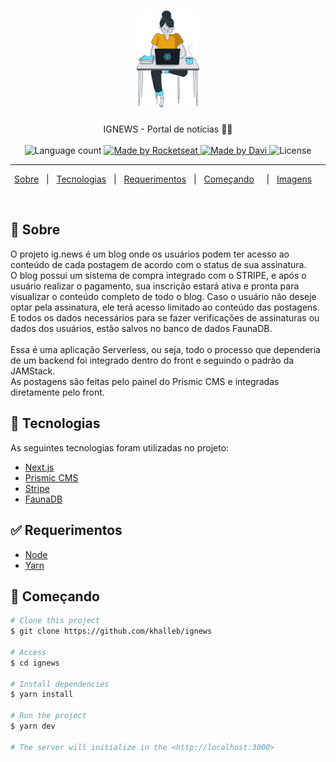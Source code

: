 <h1 align="center">

<img src="https://raw.githubusercontent.com/khalleb/ignews/main/public/images/avatar.svg" alt="rocketshoes" width="100px"/>

</h1>

<p align="center">
  IGNEWS - Portal de notícias 📰🚀
  <br>
  <br>

  <img alt="Language count" src="https://img.shields.io/github/repo-size/khalleb/ignews"/>

  <a href="https://rocketseat.com.br">
    <img alt="Made by Rocketseat" src="https://img.shields.io/badge/made%20by-Rocketseat-%237519C1">
  </a>

  <a href="https://www.linkedin.com/in/khalleb/">
    <img alt="Made by Davi" src="https://img.shields.io/badge/made%20by-khalleb-%237519C1">
  </a>


  <img alt="License" src="https://img.shields.io/github/license/khalleb/ignews">
</p>

---

<p align="center">
  <a href="#dart-sobre">Sobre</a> &#xa0; | &#xa0; 
  <a href="#rocket-tecnologias">Tecnologias</a> &#xa0; | &#xa0;
  <a href="#white_check_mark-requerimentos">Requerimentos</a> &#xa0; | &#xa0;
  <a href="#checkered_flag-começando">Começando</a> &#xa0; &#xa0; | &#xa0;
  <a href="#framed_picture-imagens">Imagens</a> &#xa0; &#xa0;
</p>

<br>

## :dart: Sobre ##

O projeto ig.news é um blog onde os usuários podem ter acesso ao conteúdo de cada postagem de acordo com o status de sua assinatura.<br>
O blog possui um sistema de compra integrado com o STRIPE, e após o usuário realizar o pagamento, sua inscrição estará ativa e pronta para visualizar o conteúdo completo
de todo o blog. Caso o usuário não deseje optar pela assinatura, ele terá acesso limitado ao conteúdo das postagens. E todos os dados necessários para se fazer verificações
de assinaturas ou dados dos usuários, estão salvos no banco de dados FaunaDB.
<br>
<br>
Essa é uma aplicação Serverless, ou seja, todo o processo que dependeria de um backend foi integrado dentro do front e seguindo o padrão da JAMStack.
<br>
As postagens são feitas pelo painel do Prismic CMS e integradas diretamente pelo front.


## :rocket: Tecnologias ##

As seguintes tecnologias foram utilizadas no projeto:

- [Next.js](https://nextjs.org/)
- [Prismic CMS](https://prismic.io/)
- [Stripe](https://stripe.com/)
- [FaunaDB](https://fauna.com/)

## :white_check_mark: Requerimentos ##

- [Node](https://nodejs.org/en/)
- [Yarn](https://yarnpkg.com/lang/en/)

## :checkered_flag: Começando ##

```bash
# Clone this project
$ git clone https://github.com/khalleb/ignews

# Access
$ cd ignews

# Install dependencies
$ yarn install

# Run the project
$ yarn dev

# The server will initialize in the <http://localhost:3000>
```




